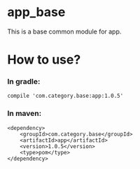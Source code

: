 # app_base
This is a base common module for app.
# How to use?
### In gradle:
```
compile 'com.category.base:app:1.0.5'
```
### In maven:
```
<dependency> 
    <groupId>com.category.base</groupId> 
	<artifactId>app</artifactId> 
	<version>1.0.5</version> 
	<type>pom</type> 
</dependency>
```
